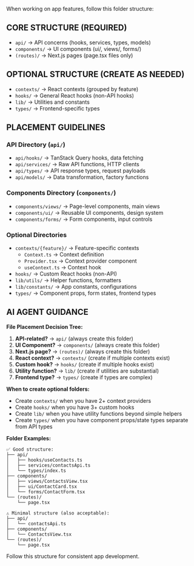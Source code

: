 When working on app features, follow this folder structure:

## CORE STRUCTURE (REQUIRED)
- `api/` → API concerns (hooks, services, types, models)
- `components/` → UI components (ui/, views/, forms/)
- `(routes)/` → Next.js pages (page.tsx files only)

## OPTIONAL STRUCTURE (CREATE AS NEEDED)
- `contexts/` → React contexts (grouped by feature)
- `hooks/` → General React hooks (non-API hooks)
- `lib/` → Utilities and constants
- `types/` → Frontend-specific types

## PLACEMENT GUIDELINES

### API Directory (`api/`)
- `api/hooks/` → TanStack Query hooks, data fetching
- `api/services/` → Raw API functions, HTTP clients
- `api/types/` → API response types, request payloads
- `api/models/` → Data transformation, factory functions

### Components Directory (`components/`)
- `components/views/` → Page-level components, main views
- `components/ui/` → Reusable UI components, design system
- `components/forms/` → Form components, input controls

### Optional Directories
- `contexts/{feature}/` → Feature-specific contexts
  - `Context.ts` → Context definition
  - `Provider.tsx` → Context provider component
  - `useContext.ts` → Context hook
- `hooks/` → Custom React hooks (non-API)
- `lib/utils/` → Helper functions, formatters
- `lib/constants/` → App constants, configurations
- `types/` → Component props, form states, frontend types

## AI AGENT GUIDANCE

**File Placement Decision Tree:**
1. **API-related?** → `api/` (always create this folder)
2. **UI Component?** → `components/` (always create this folder)
3. **Next.js page?** → `(routes)/` (always create this folder)
4. **React context?** → `contexts/` (create if multiple contexts exist)
5. **Custom hook?** → `hooks/` (create if multiple hooks exist)
6. **Utility function?** → `lib/` (create if utilities are substantial)
7. **Frontend type?** → `types/` (create if types are complex)

**When to create optional folders:**
- Create `contexts/` when you have 2+ context providers
- Create `hooks/` when you have 3+ custom hooks
- Create `lib/` when you have utility functions beyond simple helpers
- Create `types/` when you have component props/state types separate from API types

**Folder Examples:**
```
✅ Good structure:
├── api/
│   ├── hooks/useContacts.ts
│   ├── services/contactsApi.ts
│   └── types/index.ts
├── components/
│   ├── views/ContactsView.tsx
│   ├── ui/ContactCard.tsx
│   └── forms/ContactForm.tsx
└── (routes)/
    └── page.tsx

⚠️ Minimal structure (also acceptable):
├── api/
│   └── contactsApi.ts
├── components/
│   └── ContactsView.tsx
└── (routes)/
    └── page.tsx
```

Follow this structure for consistent app development.
